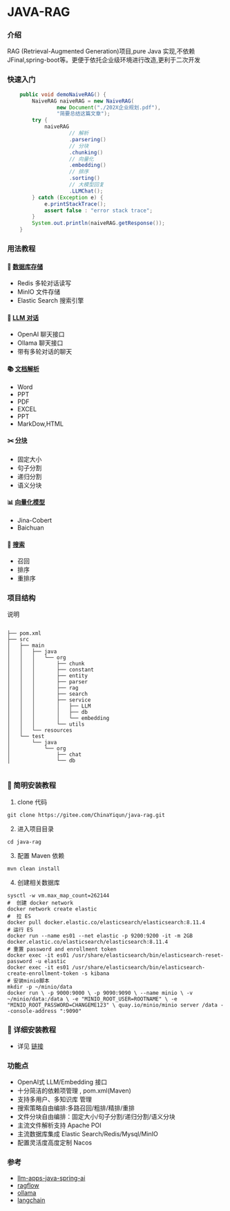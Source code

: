 # JAVA-RAG

### 介绍
RAG (Retrieval-Augmented Generation)项目,pure Java 实现,不依赖JFinal,spring-boot等。更便于依托企业级环境进行改造,更利于二次开发
### 快速入门
```java
    public void demoNaiveRAG() {
        NaiveRAG naiveRAG = new NaiveRAG(
                new Document("./202X企业规划.pdf"),
                "简要总结这篇文章");
        try {
            naiveRAG
                    // 解析
                    .parsering()
                    // 分块
                    .chunking()
                    // 向量化
                    .embedding()
                    // 排序
                    .sorting()
                    // 大模型回复
                    .LLMChat();
        } catch (Exception e) {
            e.printStackTrace();
            assert false : "error stack trace";
        }
        System.out.println(naiveRAG.getResponse());
    }
```
### 用法教程

#### 💽 [数据库存储](doc/db.md)
- Redis 多轮对话读写
- MinIO 文件存储
- Elastic Search 搜索引擎
#### 🧠 [LLM 对话](doc/LLM.md)
- OpenAI 聊天接口
- Ollama 聊天接口
- 带有多轮对话的聊天
#### 📚 [文档解析](doc/parser.md)
- Word
- PPT
- PDF
- EXCEL
- PPT
- MarkDow,HTML
#### ✂️ [分块](doc/chunk.md)
- 固定大小
- 句子分割
- 递归分割
- 语义分块
#### 📊 [向量化模型](doc/embedding.md)
- Jina-Cobert
- Baichuan
#### 🔎 [搜索](doc/search.md)
- 召回
- 排序
- 重排序
### 项目结构
说明
```shell

├── pom.xml
├── src
│   ├── main
│   │   ├── java
│   │   │   └── org
│   │   │       ├── chunk
│   │   │       ├── constant
│   │   │       ├── entity
│   │   │       ├── parser
│   │   │       ├── rag
│   │   │       ├── search
│   │   │       ├── service
│   │   │       │   ├── LLM
│   │   │       │   ├── db
│   │   │       │   └── embedding
│   │   │       └── utils
│   │   └── resources
│   └── test
│       └── java
│           └── org
│               ├── chat
│               └── db


```

### 🧒 简明安装教程

1.  clone 代码
```shell
git clone https://gitee.com/ChinaYiqun/java-rag.git
```    
2. 进入项目目录
```shell
cd java-rag
```
3. 配置 Maven 依赖
```shell
mvn clean install
```

4. 创建相关数据库

```shell
sysctl -w vm.max_map_count=262144
#  创建 docker network
docker network create elastic
#  拉 ES
docker pull docker.elastic.co/elasticsearch/elasticsearch:8.11.4
# 运行 ES
docker run --name es01 --net elastic -p 9200:9200 -it -m 2GB docker.elastic.co/elasticsearch/elasticsearch:8.11.4
# 重置 password and enrollment token
docker exec -it es01 /usr/share/elasticsearch/bin/elasticsearch-reset-password -u elastic
docker exec -it es01 /usr/share/elasticsearch/bin/elasticsearch-create-enrollment-token -s kibana
# 安装minio脚本
mkdir -p ~/minio/data
docker run \ -p 9000:9000 \ -p 9090:9090 \ --name minio \ -v ~/minio/data:/data \ -e "MINIO_ROOT_USER=ROOTNAME" \ -e "MINIO_ROOT_PASSWORD=CHANGEME123" \ quay.io/minio/minio server /data --console-address ":9090"
```
### 🥸 详细安装教程
- 详见 [链接](doc/install.md)

### 功能点

- OpenAI式 LLM/Embedding 接口
- 十分简洁的依赖项管理 , pom.xml(Maven)
- 支持多用户、多知识库 管理
- 搜索策略自由编排:多路召回/粗排/精排/重排
- 文件分块自由编排：固定大小/句子分割/递归分割/语义分块
- 主流文件解析支持 Apache POI
- 主流数据库集成 Elastic Search/Redis/Mysql/MinIO
- 配置灵活度高度定制 Nacos




### 参考

- [llm-apps-java-spring-ai](https://github.com/ThomasVitale/llm-apps-java-spring-ai/tree/main)
- [ragflow](https://github.com/infiniflow/ragflow)
- [ollama](https://github.com/ollama/ollama)
- [langchain](https://github.com/langchain-ai/langchain)